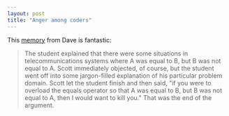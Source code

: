 ```yaml
---
layout: post
title: "Anger among coders"
---
```




This <a href="http://www.rollerweblogger.org/page/roller/20030225#arguing_with_scott_meyers">memory</a> from Dave is fantastic:

<blockquote>The student explained that there were some situations in telecommunications systems where A was equal to B, but B was not equal to A. Scott immediately objected, of course, but the student went off into some jargon-filled explanation of his particular problem domain. Scott let the student finish and then said, "if you were to overload the equals operator so that A was equal to B, but B was not equal to A, then I would want to kill you." That was the end of the argument.</blockquote>


